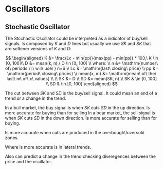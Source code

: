 # Oscillators

## Stochastic Oscillator

The Stochastic Oscillator could be interpreted as a indicator of buy/sell signals.
Is composed by *K* and *D* lines but usually we use *SK* and *SK* that are softener versions of *K* and *D*:

$$
\begin{aligned}
    K &= \frac{Lc - min(pp)}{max(pp) - min(pp)} * 100,\ K \in [0, 100]\\
    D &= mean(k, n),\ D \in [0, 100] \\
    where: \\
    n &= \mathrm{number\ of\ periods.\ I\ will\ use\ } n=6 \\
    Lc &= \mathrm{last\ closing\ price} \\
    pp &= \mathrm{period\ closing\ prices} \\
    mean(x, m) &= \mathrm{mean\ of\ the\ last\ m\ of\ x\ values} \\ \\
    SK &= D \\
    SD &= mean(SK, n) \\
    SK & \in [0, 100] \\
    SD & \in [0, 100]
\end{aligned}
$$

The cut between *SK* and *SD* is the buy/sell signal. It could mean an end of a trend or a change in the trend.

In a bull market, the buy signal is when *SK* cuts *SD* in the up direction. Is more accurate for buying than for selling
In a bear market, the sell signal is when *SK* cuts *SD* in the down direction. Is more accurate for selling than for buying.

Is more accurate when cuts are produced in the overbought/oversold zones.

Where is more accurate is in lateral trends.

Also can predict a change in the trend checking diveregences between the price and the oscillator.
